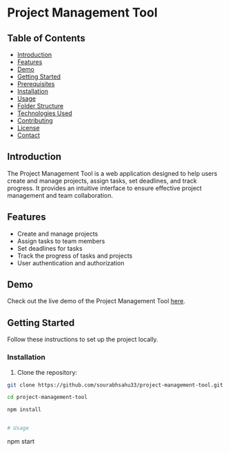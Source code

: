 # Project Management Tool

## Table of Contents

- [Introduction](#introduction)
- [Features](#features)
- [Demo](#demo)
- [Getting Started](#getting-started)
- [Prerequisites](#prerequisites)
- [Installation](#installation)
- [Usage](#usage)
- [Folder Structure](#folder-structure)
- [Technologies Used](#technologies-used)
- [Contributing](#contributing)
- [License](#license)
- [Contact](#contact)

## Introduction

The Project Management Tool is a web application designed to help users create and manage projects, assign tasks, set deadlines, and track progress. It provides an intuitive interface to ensure effective project management and team collaboration.

## Features

- Create and manage projects
- Assign tasks to team members
- Set deadlines for tasks
- Track the progress of tasks and projects
- User authentication and authorization

## Demo

Check out the live demo of the Project Management Tool [here](https://project-management-tool-aspire-nex.vercel.app/).

## Getting Started

Follow these instructions to set up the project locally.

### Installation

1. Clone the repository:

```bash
git clone https://github.com/sourabhsahu33/project-management-tool.git
```
```bash
cd project-management-tool

npm install


# Usage
```
npm start

